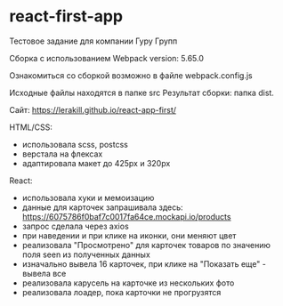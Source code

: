 # react-first-app
Тестовое задание для компании Гуру Групп

Сборка с использованием Webpack version: 5.65.0

Ознакомиться со сборкой возможно в файле webpack.config.js 

Исходные файлы находятся в папке src Результат сборки: папка dist.

Сайт: https://lerakill.github.io/react-app-first/

HTML/CSS:

- использовала scss, postcss
- верстала на флексах
- адаптировала макет до 425px и 320px 

React:

- использовала хуки и мемоизацию
- данные для карточек запрашивала здесь: https://6075786f0baf7c0017fa64ce.mockapi.io/products
- запрос сделала через axios
- при наведении и при клике на иконки, они меняют цвет
- реализовала "Просмотрено" для карточек товаров по значению поля seen из полученных данных
- изначально вывела 16 карточек, при клике на "Показать еще" - вывела все
- реализовала карусель на карточке из нескольких фото
- реализовала лоадер, пока карточки не прогрузятся
